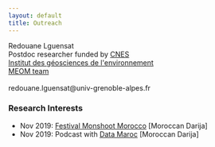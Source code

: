```yaml
---
layout: default
title: Outreach
---
```



<p class="message">
Redouane Lguensat <br>
Postdoc researcher funded by <a href="https://cnes.fr/en">CNES</a><br>
<a href="http://www.ige-grenoble.fr/?lang=en">Institut des géosciences de l'environnement</a> <br>
<a href="https://meom-group.github.io/">MEOM team</a> <br><br>
redouane.lguensat@univ-grenoble-alpes.fr
</p>

### Research Interests

 * Nov 2019: [Festival Monshoot Morocco](http://moonshotmorocco.com) [Moroccan Darija]
 * Nov 2019: Podcast with [Data Maroc](https://www.datamaroc.com/data-science/data-maroc-podcast-ep-5/) [Moroccan Darija]

